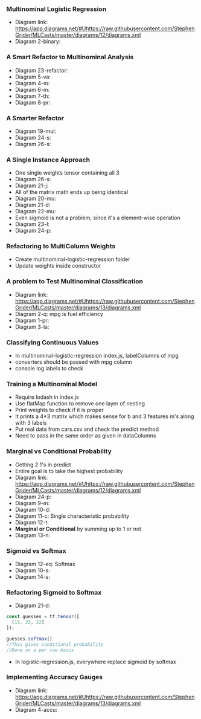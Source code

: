 ### Multinominal Logistic Regression
* Diagram link: https://app.diagrams.net/#Uhttps://raw.githubusercontent.com/StephenGrider/MLCasts/master/diagrams/12/diagrams.xml
* Diagram 2-binary:

### A Smart Refactor to Multinominal Analysis
* Diagram 23-refactor:
* Diagram 5-va:
* Diagram 4-m:
* Diagram 6-m:
* Diagram 7-th:
* Diagram 8-pr:

### A Smarter Refactor
* Diagram 19-mul:
* Diagram 24-s:
* Diagram 26-s:

### A Single Instance Approach
* One single weights tensor containing all 3
* Diagram 26-s:
* Diagram 21-j:
* All of the matrix math ends up being identical
* Diagram 20-mu:
* Diagram 21-d:
* Diagram 22-mu:
* Even sigmoid is not a problem, since it's a element-wise operation
* Diagram 23-l:
* Diagram 24-p:

### Refactoring to MultiColumn Weights
* Create multinominal-logistic-regression folder
* Update weights inside constructor

### A problem to Test Multinominal Classification
* Diagram link: https://app.diagrams.net/#Uhttps://raw.githubusercontent.com/StephenGrider/MLCasts/master/diagrams/13/diagrams.xml 
* Diagram 2-q: mpg is fuel efficiency
* Diagram 1-pr:
* Diagram 3-la:

### Classifying Continuous Values
* In multinominal-logistic-regression index.js, labelColumns of mpg
* converters should be passed with mpg column
* console log labels to check

### Training a Multinominal Model
* Require lodash in index.js
* Use flatMap function to remove one layer of nesting
* Print weights to check if it is proper
* It prints a 4*3 matrix which makes sense for b and 3 features m's along with 3 labels 
* Put real data from cars.csv and check the predict method
* Need to pass in the same order as given in dataColumns

### Marginal vs Conditional Probability
* Getting 2 1's in predict
* Entire goal is to take the highest probability
* Diagram link: https://app.diagrams.net/#Uhttps://raw.githubusercontent.com/StephenGrider/MLCasts/master/diagrams/12/diagrams.xml
* Diagram 24-p:
* Diagram 9-m:
* Diagram 10-d:
* Diagram 11-c: Single characteristic probability
* Diagram 12-t:
* **Marginal or Conditional** by summing up to 1 or not
* Diagram 13-n:

### Sigmoid vs Softmax
* Diagram 12-eq: Softmax
* Diagram 10-s:
* Diagram 14-s:

### Refactoring Sigmoid to Softmax
* Diagram 21-d:
```js
const guesses = tf.tensor([
  [15, 23, 22]
]);

guesses.softmax()
//This gives conditional probability
//Done on a per row basis
```
* In logistic-regression.js, everywhere replace sigmoid by softmax

### Implementing Accuracy Gauges
* Diagram link: https://app.diagrams.net/#Uhttps://raw.githubusercontent.com/StephenGrider/MLCasts/master/diagrams/13/diagrams.xml
* Diagram 4-accu:
